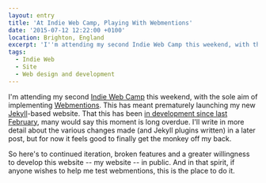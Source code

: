 ```yaml
---
layout: entry
title: 'At Indie Web Camp, Playing With Webmentions'
date: '2015-07-12 12:22:00 +0100'
location: Brighton, England
excerpt: 'I''m attending my second Indie Web Camp this weekend, with the sole aim of implementing Webmentions. This has meant prematurely launching my new Jekyll-based website. That this has been in development since last February, many would say this moment is long overdue.'
tags:
  - Indie Web
  - Site
  - Web design and development
---
```

I'm attending my second [Indie Web Camp][1] this weekend, with the sole aim of implementing [Webmentions][2]. This has meant prematurely launching my new [Jekyll][3]-based website. That this has been [in development since last February][4], many would say this moment is long overdue. I'll write in more detail about the various changes made (and Jekyll plugins written) in a later post, but for now it feels good to finally get the monkey off my back.

So here's to continued iteration, broken features and a greater willingness to develop this website -- my website -- in public. And in that spirit, if anyone wishes to help me test webmentions, this is the place to do it.

[1]: https://indiewebcamp.com/2015/Brighton
[2]: https://indiewebcamp.com/Webmention
[3]: http://jekyllrb.com
[4]: https://github.com/paulrobertlloyd/paulrobertlloyd.com/commit/cd1a3375d75fa41908486cad94b67856c65f5744
